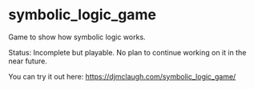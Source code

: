 # symbolic_logic_game
Game to show how symbolic logic works.

Status: Incomplete but playable. No plan to continue working on it in the near future.

You can try it out here: https://djmclaugh.com/symbolic_logic_game/
